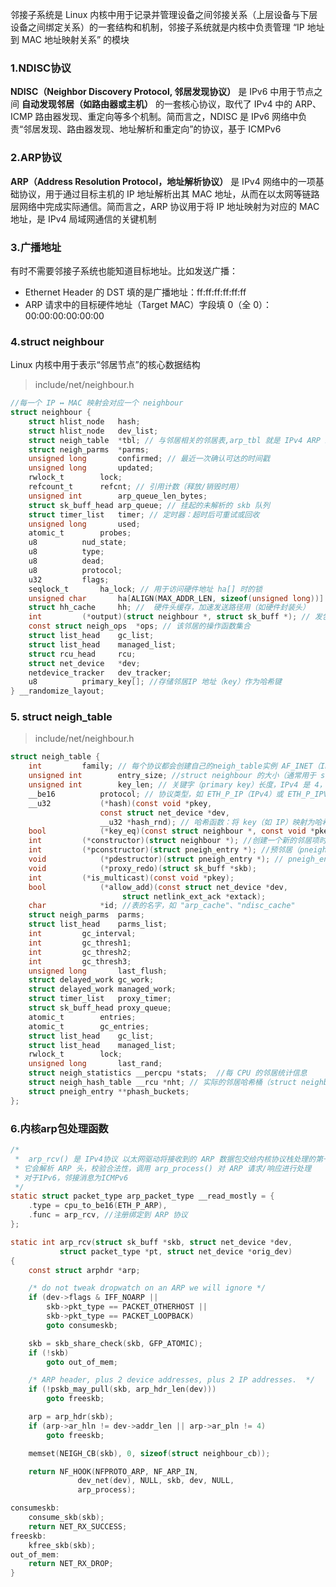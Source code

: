 邻接子系统是 Linux 内核中用于记录并管理设备之间邻接关系（上层设备与下层设备之间绑定关系）的一套结构和机制，邻接子系统就是内核中负责管理 “IP 地址到 MAC 地址映射关系” 的模块
### 1.NDISC协议
**NDISC（Neighbor Discovery Protocol, 邻居发现协议）** 是 IPv6 中用于节点之间 **自动发现邻居（如路由器或主机）** 的一套核心协议，取代了 IPv4 中的 ARP、ICMP 路由器发现、重定向等多个机制。简而言之，NDISC 是 IPv6 网络中负责“邻居发现、路由器发现、地址解析和重定向”的协议，基于 ICMPv6
### 2.ARP协议
**ARP（Address Resolution Protocol，地址解析协议）** 是 IPv4 网络中的一项基础协议，用于通过目标主机的 IP 地址解析出其 MAC 地址，从而在以太网等链路层网络中完成实际通信。简而言之，ARP 协议用于将 IP 地址映射为对应的 MAC 地址，是 IPv4 局域网通信的关键机制

### 3.广播地址
有时不需要邻接子系统也能知道目标地址。比如发送广播：
- Ethernet Header 的 DST 填的是广播地址：ff:ff:ff:ff:ff:ff
- ARP 请求中的目标硬件地址（Target MAC）字段填 0（全 0）：00:00:00:00:00:00
### 4.struct neighbour
Linux 内核中用于表示“邻居节点”的核心数据结构

> include/net/neighbour.h
```c
//每一个 IP ↔ MAC 映射会对应一个 neighbour
struct neighbour {
	struct hlist_node	hash;
	struct hlist_node	dev_list;
	struct neigh_table	*tbl; // 与邻居相关的邻居表,arp_tbl 就是 IPv4 ARP 缓存表，nd_tbl 是 IPv6 邻居发现表
	struct neigh_parms	*parms;
	unsigned long		confirmed; // 最近一次确认可达的时间戳
	unsigned long		updated;
	rwlock_t		lock;
	refcount_t		refcnt; // 引用计数（释放/销毁时用）
	unsigned int		arp_queue_len_bytes;
	struct sk_buff_head	arp_queue; // 挂起的未解析的 skb 队列
	struct timer_list	timer; // 定时器：超时后可重试或回收
	unsigned long		used;
	atomic_t		probes;
	u8			nud_state;
	u8			type;
	u8			dead;
	u8			protocol;
	u32			flags;
	seqlock_t		ha_lock; // 用于访问硬件地址 ha[] 时的锁
	unsigned char		ha[ALIGN(MAX_ADDR_LEN, sizeof(unsigned long))] __aligned(8); // 邻居硬件地址（如 MAC 地址）
	struct hh_cache		hh; // 	硬件头缓存，加速发送路径用（如硬件封装头）
	int			(*output)(struct neighbour *, struct sk_buff *); // 发包处理函数
	const struct neigh_ops	*ops; // 该邻居的操作函数集合
	struct list_head	gc_list;
	struct list_head	managed_list;
	struct rcu_head		rcu;
	struct net_device	*dev;
	netdevice_tracker	dev_tracker;
	u8			primary_key[]; //存储邻居IP 地址（key）作为哈希键
} __randomize_layout;
```
### 5. struct neigh_table

> include/net/neighbour.h
```c
struct neigh_table {
	int			family; // 每个协议都会创建自己的neigh_table实例 AF_INET（IPv4）、AF_INET6（IPv6）
	unsigned int		entry_size; //struct neighbour 的大小（通常用于 slab 分配）
	unsigned int		key_len; // 关键字（primary key）长度，IPv4 是 4，IPv6 是 16
	__be16			protocol; // 协议类型，如 ETH_P_IP（IPv4）或 ETH_P_IPV6
	__u32			(*hash)(const void *pkey,
					const struct net_device *dev,
					__u32 *hash_rnd); // 哈希函数：将 key（如 IP）映射为哈希值，用于散列表
	bool			(*key_eq)(const struct neighbour *, const void *pkey);
	int			(*constructor)(struct neighbour *); //创建一个新的邻居项时的构造函数
	int			(*pconstructor)(struct pneigh_entry *); //预邻居（pneigh_entry）构造器，主要用于代理 ARP/ND
	void			(*pdestructor)(struct pneigh_entry *); // pneigh_entry 的析构函数
	void			(*proxy_redo)(struct sk_buff *skb);
	int			(*is_multicast)(const void *pkey);
	bool			(*allow_add)(const struct net_device *dev,
					     struct netlink_ext_ack *extack);
	char			*id; //表的名字，如 "arp_cache"、"ndisc_cache"
	struct neigh_parms	parms;
	struct list_head	parms_list;
	int			gc_interval;
	int			gc_thresh1;
	int			gc_thresh2;
	int			gc_thresh3;
	unsigned long		last_flush;
	struct delayed_work	gc_work;
	struct delayed_work	managed_work;
	struct timer_list 	proxy_timer;
	struct sk_buff_head	proxy_queue;
	atomic_t		entries;
	atomic_t		gc_entries;
	struct list_head	gc_list;
	struct list_head	managed_list;
	rwlock_t		lock;
	unsigned long		last_rand;
	struct neigh_statistics	__percpu *stats;  //每 CPU 的邻居统计信息
	struct neigh_hash_table __rcu *nht; // 实际的邻居哈希桶（struct neighbour * 链接其中）
	struct pneigh_entry	**phash_buckets;
};
```
### 6.内核arp包处理函数
```c
/*
 *  arp_rcv() 是 IPv4协议 以太网驱动将接收到的 ARP 数据包交给内核协议栈处理的第一步。
 * 它会解析 ARP 头，校验合法性，调用 arp_process() 对 ARP 请求/响应进行处理
 * 对于IPv6，邻接消息为ICMPv6
 */
static struct packet_type arp_packet_type __read_mostly = {
	.type =	cpu_to_be16(ETH_P_ARP),
	.func =	arp_rcv, //注册绑定到 ARP 协议
};

static int arp_rcv(struct sk_buff *skb, struct net_device *dev,
		   struct packet_type *pt, struct net_device *orig_dev)
{
	const struct arphdr *arp;

	/* do not tweak dropwatch on an ARP we will ignore */
	if (dev->flags & IFF_NOARP ||
	    skb->pkt_type == PACKET_OTHERHOST ||
	    skb->pkt_type == PACKET_LOOPBACK)
		goto consumeskb;

	skb = skb_share_check(skb, GFP_ATOMIC);
	if (!skb)
		goto out_of_mem;

	/* ARP header, plus 2 device addresses, plus 2 IP addresses.  */
	if (!pskb_may_pull(skb, arp_hdr_len(dev)))
		goto freeskb;

	arp = arp_hdr(skb);
	if (arp->ar_hln != dev->addr_len || arp->ar_pln != 4)
		goto freeskb;

	memset(NEIGH_CB(skb), 0, sizeof(struct neighbour_cb));

	return NF_HOOK(NFPROTO_ARP, NF_ARP_IN,
		       dev_net(dev), NULL, skb, dev, NULL,
		       arp_process);

consumeskb:
	consume_skb(skb);
	return NET_RX_SUCCESS;
freeskb:
	kfree_skb(skb);
out_of_mem:
	return NET_RX_DROP;
}
```
